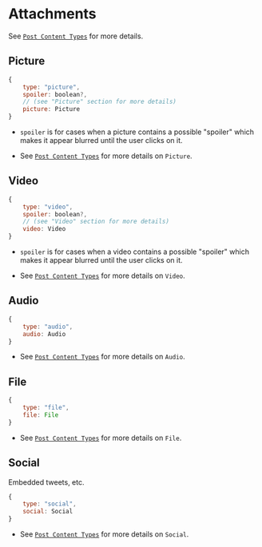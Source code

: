 # Attachments

See [`Post Content Types`](https://github.com/catamphetamine/social-components/tree/master/docs/Post/PostContentTypes.md) for more details.

## Picture

```js
{
	type: "picture",
	spoiler: boolean?,
	// (see "Picture" section for more details)
	picture: Picture
}
```

* `spoiler` is for cases when a picture contains a possible "spoiler" which makes it appear blurred until the user clicks on it.

* See [`Post Content Types`](https://github.com/catamphetamine/social-components/tree/master/docs/Post/PostContentTypes.md#picture) for more details on `Picture`.

## Video

```js
{
	type: "video",
	spoiler: boolean?,
	// (see "Video" section for more details)
	video: Video
}
```

* `spoiler` is for cases when a video contains a possible "spoiler" which makes it appear blurred until the user clicks on it.

* See [`Post Content Types`](https://github.com/catamphetamine/social-components/tree/master/docs/Post/PostContentTypes.md#video) for more details on `Video`.

## Audio

```js
{
	type: "audio",
	audio: Audio
}
```

* See [`Post Content Types`](https://github.com/catamphetamine/social-components/tree/master/docs/Post/PostContentTypes.md#audio) for more details on `Audio`.

## File

```js
{
	type: "file",
	file: File
}
```

* See [`Post Content Types`](https://github.com/catamphetamine/social-components/tree/master/docs/Post/PostContentTypes.md#file) for more details on `File`.

## Social

Embedded tweets, etc.

```js
{
	type: "social",
	social: Social
}
```

* See [`Post Content Types`](https://github.com/catamphetamine/social-components/tree/master/docs/Post/PostContentTypes.md#social) for more details on `Social`.
